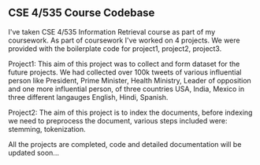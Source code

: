 ## CSE 4/535 Course Codebase

I've taken CSE 4/535 Information Retrieval course as part of my coursework. As part of coursework I've worked on 4 projects. We were provided with the boilerplate code for project1, project2, project3.

Project1: This aim of this project was to collect and form dataset for the future projects. We had collected over 100k tweets of various influential person like President, Prime Minister, Health Ministry, Leader of opposition and one more influential person, of three countries USA, India, Mexico in three different langauges English, Hindi, Spanish.

Project2: The aim of this project is to index the documents, before indexing we need to preprocess the document, various steps included were: stemming, tokenization.


All the projects are completed, code and detailed documentation will be updated soon...
